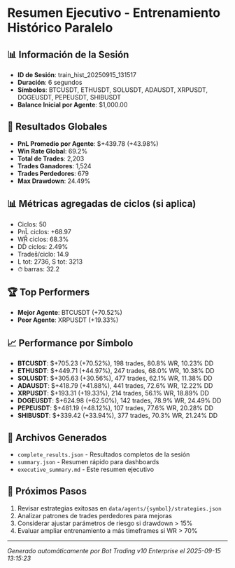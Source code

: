 # Resumen Ejecutivo - Entrenamiento Histórico Paralelo

## 📊 Información de la Sesión
- **ID de Sesión**: train_hist_20250915_131517
- **Duración**: 6 segundos
- **Símbolos**: BTCUSDT, ETHUSDT, SOLUSDT, ADAUSDT, XRPUSDT, DOGEUSDT, PEPEUSDT, SHIBUSDT
- **Balance Inicial por Agente**: $1,000.00

## 🎯 Resultados Globales
- **PnL Promedio por Agente**: $+439.78 (+43.98%)
- **Win Rate Global**: 69.2%
- **Total de Trades**: 2,203
- **Trades Ganadores**: 1,524
- **Trades Perdedores**: 679
- **Max Drawdown**: 24.49%

## 📊 Métricas agregadas de ciclos (si aplica)
- Ciclos: 50
- PnL̄ ciclos: +68.97
- WR̄ ciclos: 68.3%
- DD̄ ciclos: 2.49%
- Trades̄/ciclo: 14.9
- L tot: 2736, S tot: 3213
- ⏱̄ barras: 32.2


## 🏆 Top Performers
- **Mejor Agente**: BTCUSDT (+70.52%)
- **Peor Agente**: XRPUSDT (+19.33%)

## 📈 Performance por Símbolo
- **BTCUSDT**: $+705.23 (+70.52%), 198 trades, 80.8% WR, 10.23% DD
- **ETHUSDT**: $+449.71 (+44.97%), 247 trades, 68.0% WR, 10.38% DD
- **SOLUSDT**: $+305.63 (+30.56%), 477 trades, 62.1% WR, 11.38% DD
- **ADAUSDT**: $+418.79 (+41.88%), 441 trades, 72.6% WR, 12.22% DD
- **XRPUSDT**: $+193.31 (+19.33%), 214 trades, 56.1% WR, 18.89% DD
- **DOGEUSDT**: $+624.98 (+62.50%), 142 trades, 78.9% WR, 24.49% DD
- **PEPEUSDT**: $+481.19 (+48.12%), 107 trades, 77.6% WR, 20.28% DD
- **SHIBUSDT**: $+339.42 (+33.94%), 377 trades, 70.3% WR, 21.24% DD

## 📁 Archivos Generados
- `complete_results.json` - Resultados completos de la sesión
- `summary.json` - Resumen rápido para dashboards
- `executive_summary.md` - Este resumen ejecutivo

## 🎯 Próximos Pasos
1. Revisar estrategias exitosas en `data/agents/{symbol}/strategies.json`
2. Analizar patrones de trades perdedores para mejoras
3. Considerar ajustar parámetros de riesgo si drawdown > 15%
4. Evaluar ampliar entrenamiento a más timeframes si WR > 70%

---
*Generado automáticamente por Bot Trading v10 Enterprise el 2025-09-15 13:15:23*
